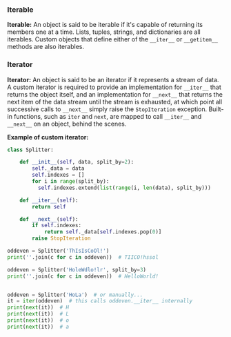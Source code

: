 ### Iterable
**Iterable:** An object is said to be iterable if it's capable of returning
its members one at a time. Lists, tuples, strings, and dictionaries are all
iterables. Custom objects that define either of the `__iter__` or
`__getitem__` methods are also iterables.
### Iterator
**Iterator:** An object is said to be an iterator if it represents a stream
of data. A custom iterator is required to provide an implementation for
`__iter__` that returns the object itself, and an implementation for
`__next__` that returns the next item of the data stream until the stream is
exhausted, at which point all successive calls to `__next__` simply raise the
`StopIteration` exception. Built-in functions, such as `iter` and `next`, are
mapped to call `__iter__` and `__next__` on an object, behind the scenes.

**Example of custom iterator:**
```python
class Splitter:

    def __init__(self, data, split_by=2):
        self._data = data
        self.indexes = []
        for i in range(split_by):
          self.indexes.extend(list(range(i, len(data), split_by)))

    def __iter__(self):
        return self

    def __next__(self):
        if self.indexes:
            return self._data[self.indexes.pop(0)]
        raise StopIteration

oddeven = Splitter('ThIsIsCoOl!')
print(''.join(c for c in oddeven))  # TIICO!hssol

oddeven = Splitter('HoleWdlo!lr', split_by=3)
print(''.join(c for c in oddeven))  # HelloWorld!


oddeven = Splitter('HoLa')  # or manually...
it = iter(oddeven)  # this calls oddeven.__iter__ internally
print(next(it))  # H
print(next(it))  # L
print(next(it))  # o
print(next(it))  # a
```